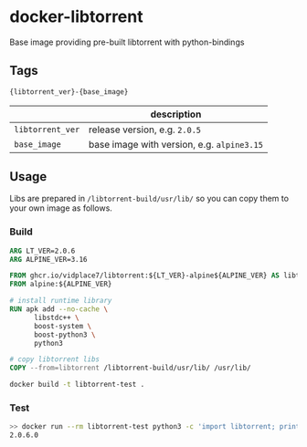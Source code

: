 # docker-libtorrent

Base image providing pre-built libtorrent with python-bindings

## Tags

```bash
{libtorrent_ver}-{base_image}
```

| | description |
|---|---|
| ```libtorrent_ver```  | release version, e.g. ```2.0.5``` |
| ```base_image``` | base image with version, e.g. ```alpine3.15``` |

## Usage

Libs are prepared in ```/libtorrent-build/usr/lib/``` so you can copy them to your own image as follows.

### Build

```Dockerfile
ARG LT_VER=2.0.6
ARG ALPINE_VER=3.16

FROM ghcr.io/vidplace7/libtorrent:${LT_VER}-alpine${ALPINE_VER} AS libtorrent
FROM alpine:${ALPINE_VER}

# install runtime library
RUN apk add --no-cache \
      libstdc++ \
      boost-system \
      boost-python3 \
      python3

# copy libtorrent libs
COPY --from=libtorrent /libtorrent-build/usr/lib/ /usr/lib/
```

```bash
docker build -t libtorrent-test .
```

### Test

```bash
>> docker run --rm libtorrent-test python3 -c 'import libtorrent; print(libtorrent.__version__)'
2.0.6.0
```
